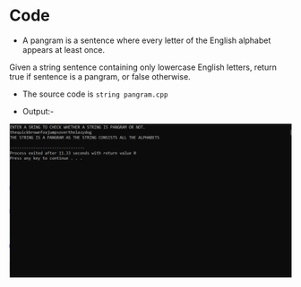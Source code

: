 # Code
* A pangram is a sentence where every letter of the English alphabet appears at least once.


Given a string sentence containing only lowercase English letters, return true if sentence is a pangram, or false otherwise.

* The source code is  `string pangram.cpp`

* Output:-
<img src="Images/Capture.PNG" width="600">
